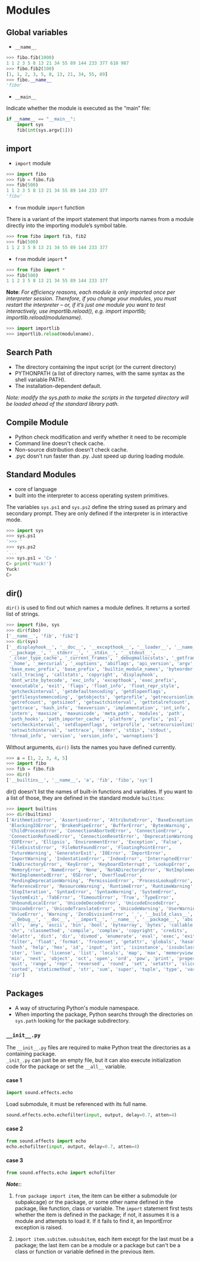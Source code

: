 # Modules

## Global variables

* `__name__`

```python
>>> fibo.fib(1000)
1 1 2 3 5 8 13 21 34 55 89 144 233 377 610 987
>>> fibo.fib2(100)
[1, 1, 2, 3, 5, 8, 13, 21, 34, 55, 89]
>>> fibo.__name__
'fibo'
```

* `__main__`

Indicate whether the module is executed as the “main” file:

```python
if __name__ == "__main__":
    import sys
    fib(int(sys.argv[1]))
```

## import

* `import` module

```python
>>> import fibo
>>> fib = fibo.fib
>>> fib(500)
1 1 2 3 5 8 13 21 34 55 89 144 233 377
'fibo'
```

* `from` module `import` function

There is a variant of the import statement that imports names from a module directly into the importing module’s symbol table.

```python
>>> from fibo import fib, fib2
>>> fib(500)
1 1 2 3 5 8 13 21 34 55 89 144 233 377
```

* `from` module `import` *

```python
>>> from fibo import *
>>> fib(500)
1 1 2 3 5 8 13 21 34 55 89 144 233 377
```

**Note**: _For efficiency reasons, each module is only imported once per interpreter session. Therefore, if you change your modules, you must restart the interpreter – or, if it’s just one module you want to test interactively, use importlib.reload(), e.g. import importlib; importlib.reload(modulename)._

```python
>>> import importlib
>>> importlib.reload(modulename).
```

## Search Path

* The directory containing the input script (or the current directory)
* PYTHONPATH (a list of directory names, with the same syntax as the shell variable PATH).
* The installation-dependent default.

_Note: modify the sys.path to make the scripts in the targeted directory will be loaded ahead of the standard library path._

## Compile Module

* Python check modification and verify whether it need to be recomiple
* Command line doesn't check cache.
* Non-source distribution doesn't check cache.
* .pyc dosn't run faster than .py. Just speed up during loading module.

## Standard Modules

* core of language
* built into the interpreter to access operating system primitives.

The variables `sys.ps1` and `sys.ps2` define the string sused as primary and secondary prompt. They are only defined if the interpreter is in  interactive mode.

```python
>>> import sys
>>> sys.ps1
'>>> '
>>> sys.ps2
'... '
>>> sys.ps1 = 'C> '
C> print('Yuck!')
Yuck!
C>
```

## dir()

`dir()` is used to find out which names a module defines. It returns a sorted list of strings.

```python
>>> import fibo, sys
>>> dir(fibo)
['__name__', 'fib', 'fib2']
>>> dir(sys)  
['__displayhook__', '__doc__', '__excepthook__', '__loader__', '__name__',
 '__package__', '__stderr__', '__stdin__', '__stdout__',
 '_clear_type_cache', '_current_frames', '_debugmallocstats', '_getframe',
 '_home', '_mercurial', '_xoptions', 'abiflags', 'api_version', 'argv',
 'base_exec_prefix', 'base_prefix', 'builtin_module_names', 'byteorder',
 'call_tracing', 'callstats', 'copyright', 'displayhook',
 'dont_write_bytecode', 'exc_info', 'excepthook', 'exec_prefix',
 'executable', 'exit', 'flags', 'float_info', 'float_repr_style',
 'getcheckinterval', 'getdefaultencoding', 'getdlopenflags',
 'getfilesystemencoding', 'getobjects', 'getprofile', 'getrecursionlimit',
 'getrefcount', 'getsizeof', 'getswitchinterval', 'gettotalrefcount',
 'gettrace', 'hash_info', 'hexversion', 'implementation', 'int_info',
 'intern', 'maxsize', 'maxunicode', 'meta_path', 'modules', 'path',
 'path_hooks', 'path_importer_cache', 'platform', 'prefix', 'ps1',
 'setcheckinterval', 'setdlopenflags', 'setprofile', 'setrecursionlimit',
 'setswitchinterval', 'settrace', 'stderr', 'stdin', 'stdout',
 'thread_info', 'version', 'version_info', 'warnoptions']
 ```

Without arguments, `dir()` lists the names you have defined currently.

```python
>>> a = [1, 2, 3, 4, 5]
>>> import fibo
>>> fib = fibo.fib
>>> dir()
['__builtins__', '__name__', 'a', 'fib', 'fibo', 'sys']
```

dir() doesn't list the names of built-in functions and variables. If you want to a list of those, they are defined in the standard module `builtins`:

```python
>>> import builtins
>>> dir(builtins)  
['ArithmeticError', 'AssertionError', 'AttributeError', 'BaseException',
 'BlockingIOError', 'BrokenPipeError', 'BufferError', 'BytesWarning',
 'ChildProcessError', 'ConnectionAbortedError', 'ConnectionError',
 'ConnectionRefusedError', 'ConnectionResetError', 'DeprecationWarning',
 'EOFError', 'Ellipsis', 'EnvironmentError', 'Exception', 'False',
 'FileExistsError', 'FileNotFoundError', 'FloatingPointError',
 'FutureWarning', 'GeneratorExit', 'IOError', 'ImportError',
 'ImportWarning', 'IndentationError', 'IndexError', 'InterruptedError',
 'IsADirectoryError', 'KeyError', 'KeyboardInterrupt', 'LookupError',
 'MemoryError', 'NameError', 'None', 'NotADirectoryError', 'NotImplemented',
 'NotImplementedError', 'OSError', 'OverflowError',
 'PendingDeprecationWarning', 'PermissionError', 'ProcessLookupError',
 'ReferenceError', 'ResourceWarning', 'RuntimeError', 'RuntimeWarning',
 'StopIteration', 'SyntaxError', 'SyntaxWarning', 'SystemError',
 'SystemExit', 'TabError', 'TimeoutError', 'True', 'TypeError',
 'UnboundLocalError', 'UnicodeDecodeError', 'UnicodeEncodeError',
 'UnicodeError', 'UnicodeTranslateError', 'UnicodeWarning', 'UserWarning',
 'ValueError', 'Warning', 'ZeroDivisionError', '_', '__build_class__',
 '__debug__', '__doc__', '__import__', '__name__', '__package__', 'abs',
 'all', 'any', 'ascii', 'bin', 'bool', 'bytearray', 'bytes', 'callable',
 'chr', 'classmethod', 'compile', 'complex', 'copyright', 'credits',
 'delattr', 'dict', 'dir', 'divmod', 'enumerate', 'eval', 'exec', 'exit',
 'filter', 'float', 'format', 'frozenset', 'getattr', 'globals', 'hasattr',
 'hash', 'help', 'hex', 'id', 'input', 'int', 'isinstance', 'issubclass',
 'iter', 'len', 'license', 'list', 'locals', 'map', 'max', 'memoryview',
 'min', 'next', 'object', 'oct', 'open', 'ord', 'pow', 'print', 'property',
 'quit', 'range', 'repr', 'reversed', 'round', 'set', 'setattr', 'slice',
 'sorted', 'staticmethod', 'str', 'sum', 'super', 'tuple', 'type', 'vars',
 'zip']
```

## Packages

* A way of structuring Python's module namespace.
* When importing the package, Python searchs through the directories on `sys.path` looking for the package subdirectory.

### `__init__.py`
The `__init__.py` files are required to make Python treat the directories as a containing package.  
`_init_.py` can just be an empty file, but it can also execute initialization code for the package or set the `__all__` variable.

#### case 1

``` python
import sound.effects.echo
```

Load submodule, it must be referenced with its full name.

``` python
sound.effects.echo.echofilter(input, output, delay=0.7, atten=4)
```

#### case 2

``` python
from sound.effects import echo
echo.echofilter(input, output, delay=0.7, atten=4)
```

#### case 3

```python
from sound.effects.echo import echofilter
```

_**Note:**_:  
1. `from package import item`, the item can be either a submodule (or subpakcage) or the package, or some other name defined in the package, like function, class or variable. The `import` statement first tests whether the item is defined in the package; if not, it assumes it is a module and attempts to load it. If it fails to find it, an ImportError exception is raised.

2. `import item.subitem.subsubitem`, each item except for the last must be a package; the last item can be a module or a package but can't be a class or function or variable defined in the previous item.